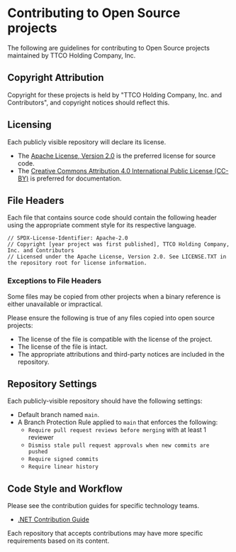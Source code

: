 # Contributing to Open Source projects
The following are guidelines for contributing to Open Source projects maintained by TTCO Holding Company, Inc.

## Copyright Attribution
Copyright for these projects is held by "TTCO Holding Company, Inc. and Contributors", and copyright notices should reflect this.

## Licensing
Each publicly visible repository will declare its license.
- The [Apache License, Version 2.0](https://opensource.org/licenses/Apache-2.0) is the preferred license for source code.
- The [Creative Commons Attribution 4.0 International Public License (CC-BY)](https://creativecommons.org/licenses/by/4.0/) is preferred for documentation.

## File Headers
Each file that contains source code should contain the following header using the appropriate comment style for its respective language.

````
// SPDX-License-Identifier: Apache-2.0
// Copyright [year project was first published], TTCO Holding Company, Inc. and Contributors
// Licensed under the Apache License, Version 2.0. See LICENSE.TXT in the repository root for license information.
````

### Exceptions to File Headers
Some files may be copied from other projects when a binary reference is either unavailable or impractical.

Please ensure the following is true of any files copied into open source projects:
- The license of the file is compatible with the license of the project.
- The license of the file is intact.
- The appropriate attributions and third-party notices are included in the repository.

## Repository Settings
Each publicly-visible repository should have the following settings:
- Default branch named `main`.
- A Branch Protection Rule applied to `main` that enforces the following:
    - `Require pull request reviews before merging` with at least 1 reviewer
    - `Dismiss stale pull request approvals when new commits are pushed`
    - `Require signed commits`
    - `Require linear history`
	
## Code Style and Workflow
Please see the contribution guides for specific technology teams.
- [.NET Contribution Guide](/dotnet.md)

Each repository that accepts contributions may have more specific requirements based on its content.
